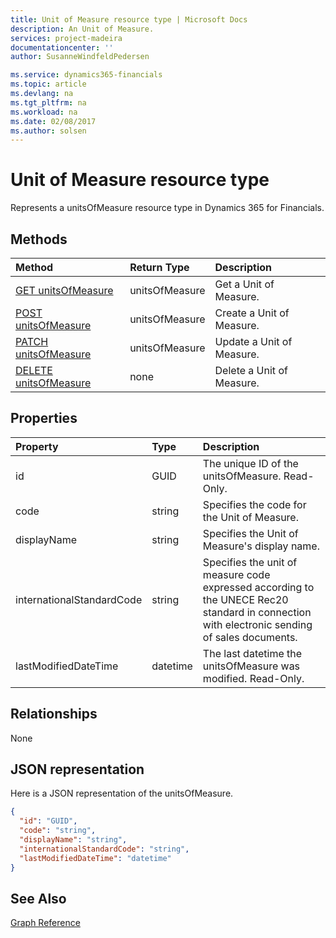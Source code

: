 ```yaml
---
title: Unit of Measure resource type | Microsoft Docs
description: An Unit of Measure.
services: project-madeira
documentationcenter: ''
author: SusanneWindfeldPedersen

ms.service: dynamics365-financials
ms.topic: article
ms.devlang: na
ms.tgt_pltfrm: na
ms.workload: na
ms.date: 02/08/2017
ms.author: solsen
---
```


# Unit of Measure resource type
Represents a unitsOfMeasure resource type in Dynamics 365 for Financials.

## Methods

| Method       | Return Type  |Description|
|:---------------|:--------|:----------|
|[GET unitsOfMeasure](../api/dynamics_get_unitsofmeasure.md)|unitsOfMeasure|Get a Unit of Measure.|
|[POST unitsOfMeasure](../api/dynamics_create_unitsofmeasure.md)|unitsOfMeasure|Create a Unit of Measure.|
|[PATCH unitsOfMeasure](../api/dynamics_update_unitsofmeasure.md)|unitsOfMeasure|Update a Unit of Measure.|
|[DELETE unitsOfMeasure](../api/dynamics_delete_unitsofmeasure.md)|none|Delete a Unit of Measure.|

## Properties
| Property	   | Type	|Description|
|:---------------|:--------|:----------|
|id|GUID|The unique ID of the unitsOfMeasure. Read-Only.|
|code|string|Specifies the code for the Unit of Measure.|
|displayName|string|Specifies the Unit of Measure's display name.|
|internationalStandardCode|string|Specifies the unit of measure code expressed according to the UNECE Rec20 standard in connection with electronic sending of sales documents.|
|lastModifiedDateTime|datetime|The last datetime the unitsOfMeasure was modified. Read-Only.|  


## Relationships
None

## JSON representation

Here is a JSON representation of the unitsOfMeasure.

```json
{
  "id": "GUID",
  "code": "string",
  "displayName": "string",
  "internationalStandardCode": "string",
  "lastModifiedDateTime": "datetime"
}

```

## See Also
[Graph Reference](../api/dynamics_graph_reference.md)  
